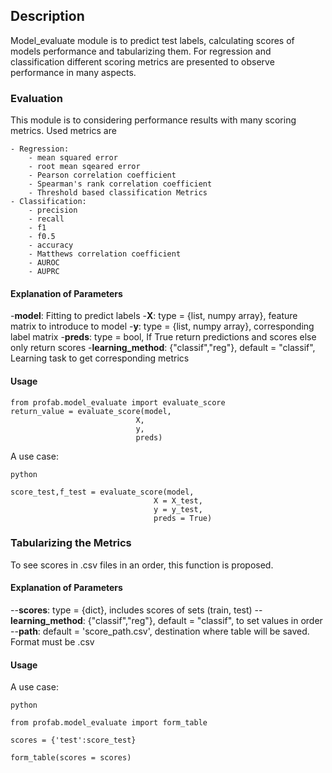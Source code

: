 ## Description

Model_evaluate module is to predict test labels, calculating scores of models performance and tabularizing them. For regression and classification different scoring metrics are presented to observe performance in many aspects.

### Evaluation

This module is to considering performance results with many scoring metrics. Used metrics are

    - Regression:
        - mean squared error
        - root mean sqeared error
        - Pearson correlation coefficient
        - Spearman's rank correlation coefficient
        - Threshold based classification Metrics
    - Classification:
        - precision
        - recall
        - f1
        - f0.5
        - accuracy
        - Matthews correlation coefficient
        - AUROC
        - AUPRC

#### Explanation of Parameters

-**model**: Fitting to predict labels
-**X**: type = {list, numpy array}, feature matrix to introduce to model
-**y**: type = {list, numpy array}, corresponding label matrix
-**preds**: type = bool, If True return predictions and scores else only return scores
-**learning_method**: {"classif","reg"}, default = "classif", Learning task to get corresponding metrics

#### Usage

```{python}
from profab.model_evaluate import evaluate_score
return_value = evaluate_score(model,
                            X,
                            y,
                            preds)
```

A use case:
```
python 

score_test,f_test = evaluate_score(model,
                                X = X_test, 
                                y = y_test, 
                                preds = True)

```

### Tabularizing the Metrics

To see scores in .csv files in an order, this function is proposed.

#### Explanation of Parameters

--**scores**: type = {dict}, includes scores of sets (train, test)
--**learning_method**: {"classif","reg"}, default = "classif", to set values in order
--**path**: default = 'score_path.csv', destination where table will be saved. Format must be .csv

#### Usage

A use case:
```
python

from profab.model_evaluate import form_table

scores = {'test':score_test}

form_table(scores = scores)
```

